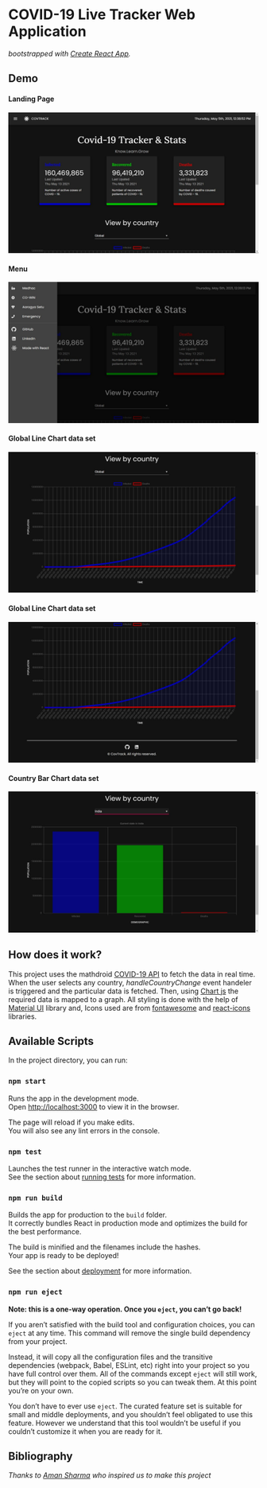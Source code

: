 # COVID-19 Live Tracker Web Application
*bootstrapped with [Create React App](https://github.com/facebook/create-react-app).*

## **Demo**
#### **Landing Page**
![1](./src/img/1.jpeg)
#### **Menu**
![2](./src/img/2.jpeg)
#### **Global Line Chart data set**
![3](./src/img/3.jpeg)
#### **Global Line Chart data set**
![4](./src/img/4.jpeg)
#### **Country Bar Chart data set**
![5](./src/img/5.jpeg)

## How does it work?

This project uses the mathdroid [COVID-19 API](https://github.com/mathdroid/covid-19-api) to fetch the data in real time. When the user selects any country, *handleCountryChange* event handeler is triggered and the particular data is fetched. Then, using [Chart js](https://www.chartjs.org/) the required data is mapped to a graph. All styling is done with the help of [Material UI](https://material-ui.com/) library and, Icons used are from [fontawesome](https://fontawesome.com/) and [react-icons](https://react-icons.github.io/react-icons/) libraries.

## Available Scripts

In the project directory, you can run:

### `npm start`

Runs the app in the development mode.<br />
Open [http://localhost:3000](http://localhost:3000) to view it in the browser.

The page will reload if you make edits.<br />
You will also see any lint errors in the console.

### `npm test`

Launches the test runner in the interactive watch mode.<br />
See the section about [running tests](https://facebook.github.io/create-react-app/docs/running-tests) for more information.

### `npm run build`

Builds the app for production to the `build` folder.<br />
It correctly bundles React in production mode and optimizes the build for the best performance.

The build is minified and the filenames include the hashes.<br />
Your app is ready to be deployed!

See the section about [deployment](https://facebook.github.io/create-react-app/docs/deployment) for more information.

### `npm run eject`

**Note: this is a one-way operation. Once you `eject`, you can’t go back!**

If you aren’t satisfied with the build tool and configuration choices, you can `eject` at any time. This command will remove the single build dependency from your project.

Instead, it will copy all the configuration files and the transitive dependencies (webpack, Babel, ESLint, etc) right into your project so you have full control over them. All of the commands except `eject` will still work, but they will point to the copied scripts so you can tweak them. At this point you’re on your own.

You don’t have to ever use `eject`. The curated feature set is suitable for small and middle deployments, and you shouldn’t feel obligated to use this feature. However we understand that this tool wouldn’t be useful if you couldn’t customize it when you are ready for it.

## Bibliography

*Thanks to [Aman Sharma](https://github.com/Aman22sharma) who inspired us to make this project*